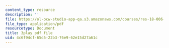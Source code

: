 ```yaml
---
content_type: resource
description: ''
file: https://ol-ocw-studio-app-qa.s3.amazonaws.com/courses/res-18-006-calculus-revisited-single-variable-calculus-fall-2010/4c6f94cf65d522b376e962e15d27a61c_U40Q3SzzEtU.pdf
file_type: application/pdf
resourcetype: Document
title: 3play pdf file
uid: 4c6f94cf-65d5-22b3-76e9-62e15d27a61c
---
```

